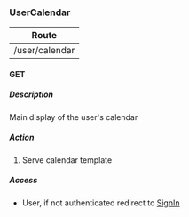 ### UserCalendar

| Route          |
| -------------- |
| /user/calendar |

#### GET

##### Description
Main display of the user's calendar

##### Action

 1. Serve calendar template


##### Access
 * User, if not authenticated redirect to [SignIn](/http/app/routes/sign-in.md#get)
